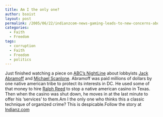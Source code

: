```yaml
---
title: Am I the only one?
author: bsoist
layout: post
permalink: /2005/06/22/indianzcom-news-gaming-leads-to-new-concerns-about-lobbyists/
categories:
  - Faith
  - Freedom
tags:
  - corruption
  - Faith
  - Freedom
  - politics
---
```

Just finished watching a piece on [ABC&#8217;s NightLine][1] about lobbyists [Jack Abramoff][2] and [Michael Scanlone][3]. Abramoff was paid millions of dollars by one native american tribe to protect its interests in DC. He used some of that money to hire [Ralph Reed][4] to stop a native american casino in Texas. Then when the casino was shut down, he moves in at the last minute to offer his &#8216;services&#8217; to them.Am I the only one who thinks this a classic technique of organized crime? This is despicable.Follow the story at [Indianz.com][5]

 [1]: http://abcnews.go.com/Nightline/
 [2]: http://news.google.com/news?q=Jack+Abramoff&hl=en&lr=&sa=N&tab=nn&oi=newsr
 [3]: http://news.google.com/news?q=Michael%20Scanlon&hl=en&lr=&sa=N&tab=wn
 [4]: http://news.google.com/news?hl=en&lr=&tab=wn&ie=UTF-8&q=Ralph+Reed&btnG=Search+News
 [5]: http://indianz.com/News/2005/008410.asp